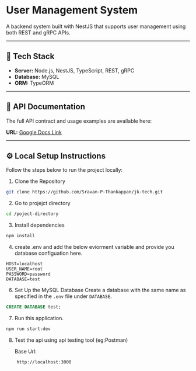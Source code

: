 # User Management System

A backend system built with NestJS that supports user management using both REST and gRPC APIs.

---

## 🚀 Tech Stack

- **Server:** Node.js, NestJS, TypeScript, REST, gRPC  
- **Database:** MySQL  
- **ORM:** TypeORM  

---

## 📄 API Documentation

The full API contract and usage examples are available here:

**URL:** [Google Docs Link](https://docs.google.com/document/d/1td9nOUXb5x-qukvqeHUBc4gPoMV2n_NgC6L9pVZgT-s/edit?tab=t.0)

---

## ⚙️ Local Setup Instructions

Follow the steps below to run the project locally:

 1. Clone the Repository
```bash
git clone https://github.com/Sravan-P-Thankappan/jk-tech.git
```
 2. Go to projejct directory
```bash
cd /poject-directory
```
 3. Install dependencies
```bash
npm install
```
 4. create .env and add the below eviorment variable and provide you database configuation here.
```.env
HOST=localhost
USER_NAME=root
PASSWORD=password
DATABASE=test
```

 6. Set Up the MySQL Database
    Create a database with the same name as specified in the `.env` file under `DATABASE`.
```sql
CREATE DATABASE test;
```
 7. Run this application.
 ```bash
 npm run start:dev
  ```
8. Test the api using api testing tool (eg:Postman)
   
   Base Url:
 ```bash
     http://localhost:3000
 ```
   
